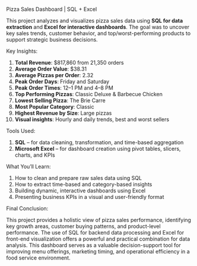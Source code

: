 Pizza Sales Dashboard | SQL + Excel

This project analyzes and visualizes pizza sales data using **SQL for data extraction** and **Excel for interactive dashboards**. The goal was to uncover key sales trends, customer behavior, and top/worst-performing products to support strategic business decisions.

Key Insights:

1. **Total Revenue**: \$817,860 from 21,350 orders
2. **Average Order Value**: \$38.31
3. **Average Pizzas per Order**: 2.32
4. **Peak Order Days**: Friday and Saturday
5. **Peak Order Times**: 12–1 PM and 4–8 PM
6. **Top Performing Pizzas**: Classic Deluxe & Barbecue Chicken
7. **Lowest Selling Pizza**: The Brie Carre
8. **Most Popular Category**: Classic
9. **Highest Revenue by Size**: Large pizzas
10. **Visual insights**: Hourly and daily trends, best and worst sellers

Tools Used:

1. **SQL** – for data cleaning, transformation, and time-based aggregation
2. **Microsoft Excel** – for dashboard creation using pivot tables, slicers, charts, and KPIs

What You’ll Learn:

1. How to clean and prepare raw sales data using SQL
2. How to extract time-based and category-based insights
3. Building dynamic, interactive dashboards using Excel
4. Presenting business KPIs in a visual and user-friendly format

Final Conclusion:

This project provides a holistic view of pizza sales performance, identifying key growth areas, customer buying patterns, and product-level performance. The use of SQL for backend data processing and Excel for front-end visualization offers a powerful and practical combination for data analysis. This dashboard serves as a valuable decision-support tool for improving menu offerings, marketing timing, and operational efficiency in a food service environment.
